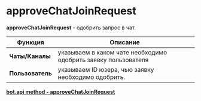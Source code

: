 # approveChatJoinRequest

**approveChatJoinRequest** - одобрить запрос в чат.

| Функция          | Описание                                                       |
|------------------|----------------------------------------------------------------|
| **Чаты/Каналы**  | указываем в каком чате необходимо одобрить заявку пользователя |
| **Пользователь** | указываем ID юзера, чью заявку необходимо одобрить.            |

**[bot.api method - approveChatJoinRequest](https://core.telegram.org/bots/api#approvechatjoinrequest)**


